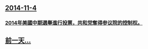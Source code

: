 ## [2014-11-4](/zh/news/2014/11/4/index.md)

### [ 2014年美國中期選舉進行投票，共和党奪得参议院的控制权。 ](/zh/news/2014/11/4/2014年美國中期選舉進行投票-共和党奪得参议院的控制权.md)
## [前一天...](/zh/news/2014/11/2/index.md)

